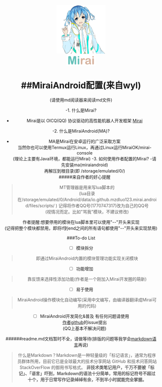 <div align="center">
   <img width="160" src="docs/mirai.png" alt="logo"></br>

   <img width="95" src="docs/mirai.svg" alt="title">
   
##MiraiAndroid配置(来自wyl)
======================
(请使用md阅读器来阅读md文件)<br>

-1. 什么是Mirai?
 - Mirai是以 OICQ(QQ) 协议驱动的高性能机器人开发框架 [Mirai](https://github.com/mamoe/mirai)
 
-2. 什么是MiraiAndroid(MA)?
 - MA是Mirai在安卓运行的广泛采取方案<br>
 当然你也可以使用Termux运行Linux，再通过Linux运行MiraiOK/mirai-console<br>
 (理论上主要有Java环境，都能运行Mirai)
 -3. 如何使用作者配置的Mirai?
-请先安装ma(miraiandroid)<br>
再解压到根目录(即 /storage/emulated/0/)<br>
#####来自作者的好心提醒
>MT管理器是用来写lua脚本的<br>
(lua目录在/storage/emulated/0/Android/data/io.github.mzdluo123.mirai.android/files/scripts/ )
记得将作者QQ号(1770747317)改为自己的QQ号<br>
(视情况而定。比如"骂我"模块，不建议修改)<br>

作者提醒:想要停用的模块在lua脚本里可以使用"--"开头来实现<br>
(记得把整个模块都禁用，即将if到end之间的所有语句都使用"--"开头来实现禁用)<br>

###To-do List

- [ ] 模块拆分
>即通过MiraiAndroid内置的模块管理功能实现关闭模块

- [ ] 功能增加
>靠反馈来选择性添加功能(作者是一个刚加入Mirai开发圈的萌新)

- [ ] 易于使用
>MiraiAndroid操作模块化自动编写(采用中文编写，由编译器翻译成Mirai可用的代码)

- [ ] MiraiAndroid开发简化&普及
有任何问题请使用<br>
[作者github](https://github.com/opensourcefuture)的issue提出<br>
(QQ上基本不解决问题)

######readme.md文档暂时不全，请做等待(排版的问题等我学会[markdown语言](http://note.youdao.com/iyoudao/?p=2411&vendor=unsilent14)再说)
>什么是Markdown？Markdown是一种轻量级的「标记语言」，通常为程序员群体所用，目前它已是全球最大的技术分享网站 GitHub 和技术问答网站 StackOverFlow 的御用书写格式。
**非技术类笔记用户，千万不要被「标记」、「语言」吓到，Markdown的语法十分简单，常用的标记符号不超过十个，用于日常写作记录绰绰有余，不到半小时就能完全掌握。**
